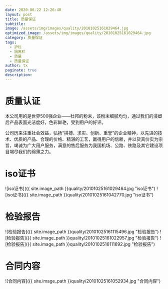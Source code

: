 ```yaml
---
date: 2020-06-22 12:26:40
layout: post
title: 质量保证
subtitle:
image: /assets/img/images/quality/20101025161029464.jpg
optimized_image: /assets/img/images/quality/20101025161029464.jpg
category: 质量保证
tags:
  - 护栏
  - 隔离栏
  - 质量
  - 质量保证
author: tx
paginate: true
description:
---
```

# 质量认证

本公司用的是世界500强企业——杜邦的粉末，该粉末细腻均匀，通过我们的浸塑后产品表面光洁度好，色彩鲜艳，受到用户的好评。

公司历来注重社会效益，弘扬“拼搏、求实、创新、重誉”的企业精神，以先进的技术、优质的产品、合理的价格、精湛的工艺，赢得用户的信赖，并以货真价实为宗旨，竭诚为广大用户服务，满意的售后服务为我国机场、公路、铁路及其它建设项目竭尽我们的绵薄之力。

# iso证书
![iso证书]({{ site.image_path }}quality/20101025161029464.jpg "iso证书")
![iso证书]({{ site.image_path }}quality/20101025161042770.jpg "iso证书")

# 检验报告
![检验报告]({{ site.image_path }}quality/20101025161115496.jpg "检验报告")
![检验报告]({{ site.image_path }}quality/20101025161022957.jpg "检验报告")
![检验报告]({{ site.image_path }}quality/2010102516111692.jpg "检验报告")

# 合同内容
![合同内容]({{ site.image_path }}quality/20101025161052934.jpg "合同内容")










